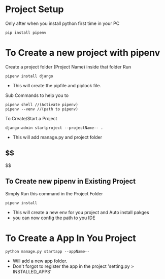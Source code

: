 # Project Setup

Only after when you install python first time in your PC
    
    pip install pipenv

# To Create a new project with pipenv 

Create a project folder (Project Name) inside that folder Run
    
    pipenv install django

+   This will create the pipfile and piplock file. 

Sub Commands to help you to  
    
    pipenv shell //(Activate pipenv)      
    pipenv --venv //(path to pipenv) 

To Create/Start a Project 
    
    django-admin startproject --projectName-- .

+ This will add manage.py and project folder

$$
---
$$
## To Create new pipenv in Existing Project
Simply Run this command in the Project Folder

    pipenv install

+ This will create a new env for you project and Auto install pakges
+ you can now config the path to you IDE

# To Create a App In You Project
    python manage.py startapp --appName--
+ Will add a new app folder.
+ Don't forgot to register the app in the project 'setting.py > INSTALLED_APPS'


